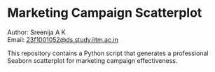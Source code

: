 # Marketing Campaign Scatterplot
Author: Sreenija A K  
Email: 23f1001052@ds.study.iitm.ac.in

This repository contains a Python script that generates a professional Seaborn scatterplot for marketing campaign effectiveness.

